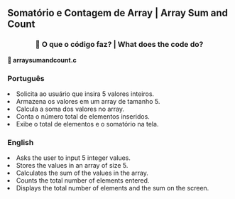 <h2>Somatório e Contagem de Array | Array Sum and Count</h2>
<div style="text-align: center;">
  <h3>🧩 O que o código faz? | What does the code do?</h3>
</div>

<p><strong>📌 arraysumandcount.c</strong></p>

<h3>Português</h3>
  <li>Solicita ao usuário que insira 5 valores inteiros.</li>
  <li>Armazena os valores em um array de tamanho 5.</li>
  <li>Calcula a soma dos valores no array.</li>
  <li>Conta o número total de elementos inseridos.</li>
  <li>Exibe o total de elementos e o somatório na tela.</li>

<h3>English</h3>
  <li>Asks the user to input 5 integer values.</li>
  <li>Stores the values in an array of size 5.</li>
  <li>Calculates the sum of the values in the array.</li>
  <li>Counts the total number of elements entered.</li>
  <li>Displays the total number of elements and the sum on the screen.</li>
